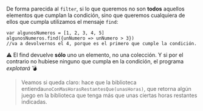 De forma parecida al `filter`, si lo que queremos no son **todos** aquellos elementos que cumplan la condición, sino que queremos cualquiera de ellos que cumpla utilizamos el mensaje `find`:

```wollok
var algunosNumeros = [1, 2, 3, 4, 5]
algunosNumeros.find({unNumero => unNumero > 3})
//va a devolvernos el 4, porque es el primero que cumple la condición. 
```

:warning: El find devuelve **sólo** uno un elemento, no una colección. Y si por el contrario no hubiese ninguno que cumpla en la condición, el programa *explotará* :bomb:


> Veamos si queda claro: hace que la biblioteca entienda`unoConMasHorasRestantesQue(unasHoras)`, que retorna algún juego en la biblioteca que tenga más que unas ciertas horas restantes indicadas.
> 
